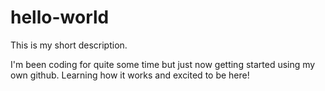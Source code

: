 # hello-world
This is my short description.

I'm been coding for quite some time but just now getting started using my own github. Learning how it works and excited to be here!
